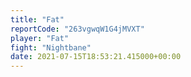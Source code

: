 ```yaml
---
title: "Fat"
reportCode: "263vgwqW1G4jMVXT"
player: "Fat"
fight: "Nightbane"
date: 2021-07-15T18:53:21.415000+00:00
---
```


